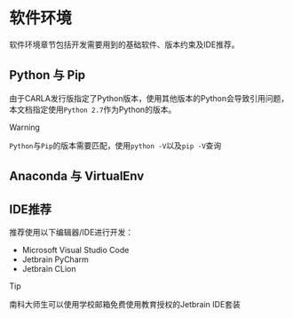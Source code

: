 # 软件环境

软件环境章节包括开发需要用到的基础软件、版本约束及IDE推荐。

## Python 与 Pip

由于CARLA发行版指定了Python版本，使用其他版本的Python会导致引用问题，本文档指定使用`Python 2.7`作为Python的版本。

> [!WARNING]
> `Python`与`Pip`的版本需要匹配，使用`python -V`以及`pip -V`查询

## Anaconda 与 VirtualEnv

## IDE推荐

推荐使用以下编辑器/IDE进行开发：
* Microsoft Visual Studio Code
* Jetbrain PyCharm
* Jetbrain CLion

> [!TIP]
> 南科大师生可以使用学校邮箱免费使用教育授权的Jetbrain IDE套装